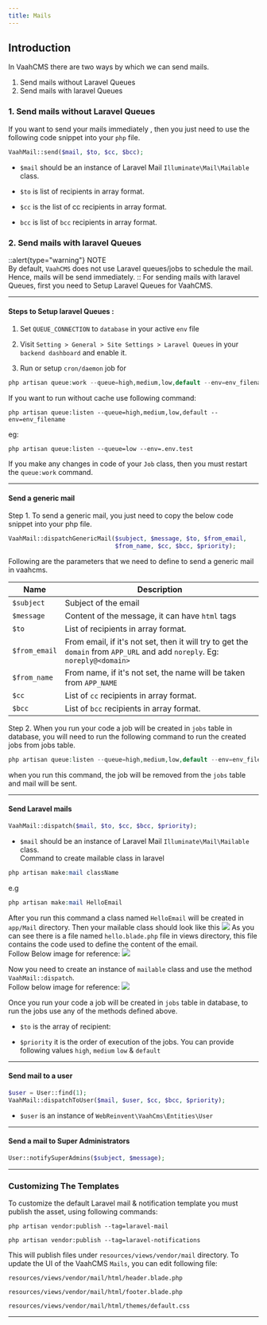 ```yaml
---
title: Mails
---
```

## Introduction

In VaahCMS there are two ways by which we can send mails.
1. Send mails without Laravel Queues
2. Send mails with laravel Queues
### 1. Send mails without Laravel Queues


If you want to send your mails immediately , then you just need to use the following 
code snippet into your `php` file.

```php
VaahMail::send($mail, $to, $cc, $bcc);
```
- `$mail` should be an instance of Laravel Mail `Illuminate\Mail\Mailable` class.

- `$to`   is list of recipients in array format.

- `$cc`   is the list of cc recipients in array format.

- `bcc`   is list of `bcc` recipients in array format.
### 2. Send mails with laravel Queues
::alert{type="warning"}
NOTE   
By default, `VaahCMS` does not use Laravel queues/jobs to schedule the mail. Hence, mails will be send immediately.
::
 For sending mails with laravel Queues, first you need to Setup Laravel Queues for VaahCMS.

--------
#### Steps to Setup laravel Queues :

1. Set `QUEUE_CONNECTION` to `database` in your active `env` file

2. Visit `Setting > General > Site Settings > Laravel Queues` in your `backend dashboard` and enable it.

3. Run or setup `cron/daemon` job for 
 ```php
php artisan queue:work --queue=high,medium,low,default --env=env_filename
```
 If you want to run without cache use following command:

```
php artisan queue:listen --queue=high,medium,low,default --env=env_filename
```
eg:

```
php artisan queue:listen --queue=low --env=.env.test
```

If you make any changes in code of your `Job` class, then you must restart the `queue:work` command.

---

#### Send a generic mail   

Step 1. To send a generic mail, you just need to copy the below code snippet into your php file.
```php
VaahMail::dispatchGenericMail($subject, $message, $to, $from_email, 
                              $from_name, $cc, $bcc, $priority);
```
Following are the parameters that we need to define to send a generic mail in vaahcms.

| Name          | Description                                                  |
| ------------- | ------------------------------------------------------------ |
| `$subject`    | Subject of the email                                         |
| `$message`    | Content of the message, it can have `html` tags              |
| `$to`         | List of recipients in array format.                          |
| `$from_email` | From email, if it's not set, then it will try to get the `domain` from `APP_URL` and add `noreply`. Eg: `noreply@<domain>` |
| `$from_name`  | From name, if it's not set, the name will be taken from `APP_NAME` |
| `$cc`         | List of `cc` recipients in array format.                     |
| `$bcc`        | List of `bcc` recipients in array format.                    |

Step 2. When you run your code a job will be created in `jobs` table in database, you will need to run the following command to run the created jobs from jobs table.
```php
php artisan queue:listen --queue=high,medium,low,default --env=env_filename
```
when you run this command, the job will be removed from the `jobs` table and mail will be sent.



---

#### Send Laravel mails 

```php
VaahMail::dispatch($mail, $to, $cc, $bcc, $priority);
```

- `$mail` should be an instance of Laravel Mail `Illuminate\Mail\Mailable` class.   
   Command to create mailable class in laravel   
```php
php artisan make:mail className
```
  e.g
```php
php artisan make:mail HelloEmail
```
 After you run this command a class named `HelloEmail` will be created in `app/Mail` directory.
Then your mailable class should look like this
 <img src="/images/mail-1.png">
As you can see there is a file named `hello.blade.php` file in views directory, this file contains
the code used to define the content of the email.   
Follow Below image for reference:
<img src="/images/mail-2.png">

Now you need to create an instance of `mailable` class and 
use the method `VaahMail::dispatch`.   
Follow below image for reference:
<img src="/images/mail-3.png">


Once you run your code a job will be created in `jobs` table in database, 
to run the jobs use any of the methods defined above.
- `$to` is the array of recipient:

- `$priority` it is the order of execution of the jobs. You can provide following values `high`, `medium` `low` & `default`

------

#### Send mail to a user

```php
$user = User::find(1);
VaahMail::dispatchToUser($mail, $user, $cc, $bcc, $priority);
```

- `$user` is an instance of `WebReinvent\VaahCms\Entities\User`

---

#### Send a mail to Super Administrators 

```php
User::notifySuperAdmins($subject, $message);
```



---

### Customizing The Templates

To customize the default Laravel mail & notification template you must publish the asset, using following commands:

```shell
php artisan vendor:publish --tag=laravel-mail
```

```shell
php artisan vendor:publish --tag=laravel-notifications
```




This will publish files under `resources/views/vendor/mail` directory. To update the UI of the VaahCMS `Mails`, you can edit following file:

```
resources/views/vendor/mail/html/header.blade.php
```

```
resources/views/vendor/mail/html/footer.blade.php
```

```
resources/views/vendor/mail/html/themes/default.css
```

------

